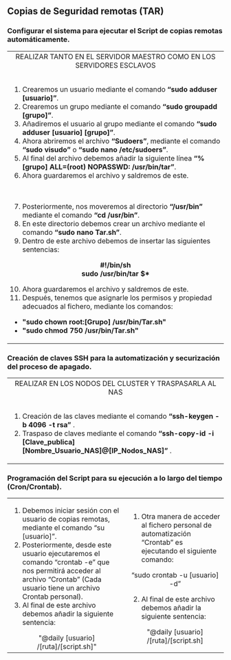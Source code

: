 ## Copias de Seguridad remotas (TAR) ##
### Configurar el sistema para ejecutar el Script de copias remotas automáticamente. ###
<table>
 <tr>
  <td>
   <div align="center">
    REALIZAR TANTO EN EL SERVIDOR MAESTRO COMO EN LOS SERVIDORES ESCLAVOS
   </div>
   <br/>

  1. Crearemos un usuario mediante el comando <b> “sudo adduser [usuario]”</b>.
  2. Crearemos un grupo mediante el comando <b> “sudo groupadd [grupo]”</b>.
  3. Añadiremos el usuario al grupo mediante el comando <b> “sudo adduser [usuario] [grupo]”</b>.
  4. Ahora abriremos el archivo <b> “Sudoers”</b>, mediante el comando <b> “sudo visudo” </b> o <b> “sudo nano /etc/sudoers”</b>.
  5. Al final del archivo debemos añadir la siguiente línea <b> “%[grupo] ALL=(root) NOPASSWD: /usr/bin/tar”</b>.
  6. Ahora guardaremos el archivo y saldremos de este.
  <br/>
  
  7. Posteriormente, nos moveremos al directorio <b> “/usr/bin” </b> mediante el comando <b> “cd /usr/bin”</b>.
  8. En este directorio debemos crear un archivo mediante el comando <b> “sudo nano Tar.sh”</b>.
  9. Dentro de este archivo debemos de insertar las siguientes sentencias:
  
  <div align="center">
   <b> #!/bin/sh </b>
    <br/>
   <b> sudo /usr/bin/tar $* </b>
  </div>
 
  10. Ahora guardaremos el archivo y saldremos de este.
  11. Después, tenemos que asignarle los permisos y propiedad adecuados al fichero, mediante los comandos:
  
  - <b> "sudo chown root:[Grupo] /usr/bin/Tar.sh" </b>
  - <b> "sudo chmod 750 /usr/bin/Tar.sh" </b>
  
  </td>
 </tr>
</table>

### Creación de claves SSH para la automatización y securización del proceso de apagado. ###
<table>
 <tr>
  <td>
   <div align="center">
    REALIZAR EN LOS NODOS DEL CLUSTER Y TRASPASARLA AL NAS
   </div>
   <br/>
   
 1. Creación de las claves mediante el comando <b> “ssh-keygen -b 4096 -t rsa” </b>.
 2. Traspaso de claves mediante el comando <b> “ssh-copy-id -i [Clave_publica] 
[Nombre_Usuario_NAS]@[IP_Nodos_NAS]” </b>.

  </td>
 </tr>
</table>

### Programación del Script para su ejecución a lo largo del tiempo (Cron/Crontab). ###
<table>
 <tr>
  <td>
  
 1. Debemos iniciar sesión con el usuario de copias remotas, mediante el comando “su [usuario]”.
 2. Posteriormente, desde este usuario ejecutaremos el comando “crontab -e” que nos permitirá acceder al archivo “Crontab” (Cada usuario tiene un archivo Crontab personal).
 3. Al final de este archivo debemos añadir la siguiente sentencia:
   <div align="center">
    "@daily [usuario] /[ruta]/[script.sh]"
   </div>
  </td>
  <td>
  
 1. Otra manera de acceder al fichero personal de automatización “Crontab” es ejecutando el siguiente comando:
   <div align="center">
    “sudo crontab -u [usuario] -d”
   </div>
 
 2. Al final de este archivo debemos añadir la siguiente sentencia:
   <div align="center">
    "@daily [usuario] /[ruta]/[script.sh]
   </div>
  </td>
 </tr>
</table>
